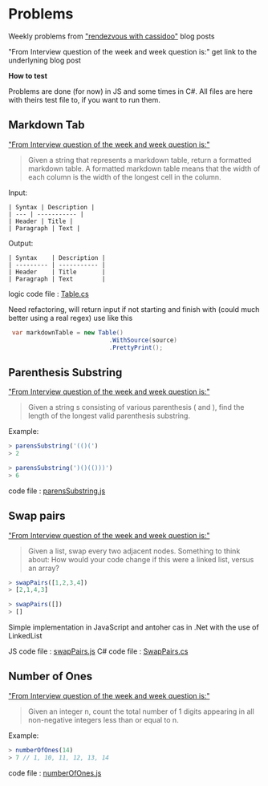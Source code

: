 # Problems

Weekly problems from ["rendezvous with cassidoo"](https://buttondown.email/cassidoo/archive) blog posts

"From Interview question of the week and week question is:" get link to the underlyning blog post

**How to test**

Problems are done (for now) in JS and some times in C#.
All files are here with theirs test file to, if you want to run them.

## Markdown Tab

["From Interview question of the week and week question is:"](https://buttondown.email/cassidoo/archive/find-something-youre-passionate-about-and-keep/)

> Given a string that represents a markdown table, return a formatted markdown table. A formatted markdown table means that the width of each column is the width of the longest cell in the column.

Input:

```console
| Syntax | Description |
| --- | ----------- |
| Header | Title |
| Paragraph | Text |
```

Output:

```console
| Syntax    | Description |
| --------- | ----------- |
| Header    | Title       |
| Paragraph | Text        |
```

logic code file : [Table.cs](./dotnet/markdownTab/MarkdownTab/Table.cs)

Need refactoring, will return input if not starting and finish with (could much better using a real regex)
use like this

```csharp
 var markdownTable = new Table()
                            .WithSource(source)
                            .PrettyPrint();
```

## Parenthesis Substring

["From Interview question of the week and week question is:"](https://buttondown.email/cassidoo/archive/friends-and-good-manners-will-carry-you-where/)

> Given a string s consisting of various parenthesis ( and ), find the length of the longest valid parenthesis substring.

Example:

```javascript
> parensSubstring('(()(')
> 2

> parensSubstring(')()(()))')
> 6
```

code file : [parensSubstring.js](./js/parenthesisSubstring/parensSubstring.js)

## Swap pairs

["From Interview question of the week and week question is:"](https://buttondown.email/cassidoo/archive/youve-got-to-get-up-every-morning-with-a-smile-on/)

> Given a list, swap every two adjacent nodes. Something to think about: How would your code change if this were a linked list, versus an array?

```javascript
> swapPairs([1,2,3,4])
> [2,1,4,3]

> swapPairs([])
> []
```

Simple implementation in JavaScript and antoher cas in .Net with the use of LinkedList

JS code file : [swapPairs.js](./js/swapPairs/swapPairs.js)
C# code file : [SwapPairs.cs](./dotnet/swapPairs/SwapPairs/SwapPairs.cs)

## Number of Ones

["From Interview question of the week and week question is:"](https://buttondown.email/cassidoo/archive/science-is-not-a-boys-game-its-not-a-girls-game/)

> Given an integer n, count the total number of 1 digits appearing in all non-negative integers less than or equal to n.

Example:

```javascript
> numberOfOnes(14)
> 7 // 1, 10, 11, 12, 13, 14
```

code file : [numberOfOnes.js](./js/numberOfOnes/numberOfOnes.js)
